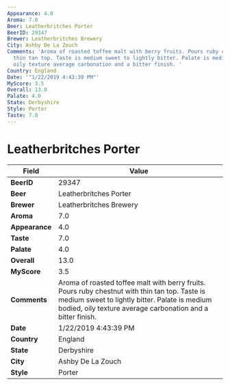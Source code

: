 ```yaml
---
Appearance: 4.0
Aroma: 7.0
Beer: Leatherbritches Porter
BeerID: 29347
Brewer: Leatherbritches Brewery
City: Ashby De La Zouch
Comments: 'Aroma of roasted toffee malt with berry fruits. Pours ruby chestnut with
  thin tan top. Taste is medium sweet to lightly bitter. Palate is medium bodied,
  oily texture average carbonation and a bitter finish. '
Country: England
Date: '"1/22/2019 4:43:39 PM"'
MyScore: 3.5
Overall: 13.0
Palate: 4.0
State: Derbyshire
Style: Porter
Taste: 7.0
---
```


# Leatherbritches Porter

| Field         | Value |
|---------------|-------|
| **BeerID** | 29347 |
| **Beer** | Leatherbritches Porter |
| **Brewer** | Leatherbritches Brewery |
| **Aroma** | 7.0 |
| **Appearance** | 4.0 |
| **Taste** | 7.0 |
| **Palate** | 4.0 |
| **Overall** | 13.0 |
| **MyScore** | 3.5 |
| **Comments** | Aroma of roasted toffee malt with berry fruits. Pours ruby chestnut with thin tan top. Taste is medium sweet to lightly bitter. Palate is medium bodied, oily texture average carbonation and a bitter finish.  |
| **Date** | 1/22/2019 4:43:39 PM |
| **Country** | England |
| **State** | Derbyshire |
| **City** | Ashby De La Zouch |
| **Style** | Porter |
